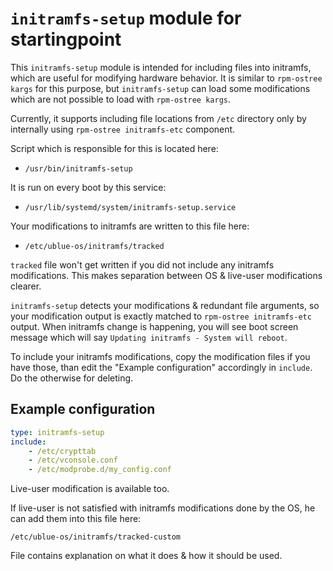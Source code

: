 # `initramfs-setup` module for startingpoint

This `initramfs-setup` module is intended for including files into initramfs, which are useful for modifying hardware behavior.
It is similar to `rpm-ostree kargs` for this purpose, but `initramfs-setup` can load some modifications which are not possible to load with `rpm-ostree kargs`.

Currently, it supports including file locations from `/etc` directory only by internally using `rpm-ostree initramfs-etc` component.

Script which is responsible for this is located here:

- `/usr/bin/initramfs-setup`

It is run on every boot by this service:

- `/usr/lib/systemd/system/initramfs-setup.service`

Your modifications to initramfs are written to this file here:

- `/etc/ublue-os/initramfs/tracked`

`tracked` file won't get written if you did not include any initramfs modifications. This makes separation between OS & live-user modifications clearer.

`initramfs-setup` detects your modifications & redundant file arguments, so your modification output is exactly matched to `rpm-ostree initramfs-etc` output. When initramfs change is happening, you will see boot screen message which will say `Updating initramfs - System will reboot`.

To include your initramfs modifications, copy the modification files if you have those, than edit the "Example configuration" accordingly in `include`.
Do the otherwise for deleting.

## Example configuration

```yaml
type: initramfs-setup
include:
    - /etc/crypttab
    - /etc/vconsole.conf
    - /etc/modprobe.d/my_config.conf
```

Live-user modification is available too.

If live-user is not satisfied with initramfs modifications done by the OS, he can add them into this file here:

`/etc/ublue-os/initramfs/tracked-custom`

File contains explanation on what it does & how it should be used.
